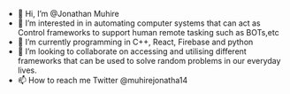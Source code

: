 - 👋 Hi, I’m @Jonathan Muhire
- 👀 I’m interested in in automating computer systems that can act as Control frameworks to support human remote tasking such as BOTs,etc
- 🌱 I’m currently programming in C++, React, Firebase and python
- 💞️ I’m looking to collaborate on accessing and utilising different frameworks that can be used to solve random problems in our everyday lives.
- 📫 How to reach me Twitter @muhirejonatha14

<!---
Jonathan-321/Jonathan-321 is a ✨ special ✨ repository because its `README.md` (this file) appears on your GitHub profile.
You can click the Preview link to take a look at your changes.
--->
